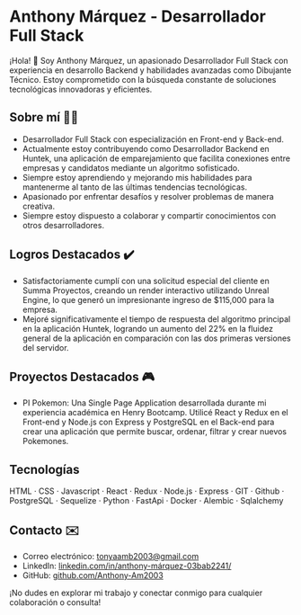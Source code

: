 # Anthony Márquez - Desarrollador Full Stack

¡Hola! 👋 Soy Anthony Márquez, un apasionado Desarrollador Full Stack con experiencia en desarrollo Backend y habilidades avanzadas como Dibujante Técnico. Estoy comprometido con la búsqueda constante de soluciones tecnológicas innovadoras y eficientes.

## Sobre mí 👨‍💻

- Desarrollador Full Stack con especialización en Front-end y Back-end.
- Actualmente estoy contribuyendo como Desarrollador Backend en Huntek, una aplicación de emparejamiento que facilita conexiones entre empresas y candidatos mediante un algoritmo sofisticado.
- Siempre estoy aprendiendo y mejorando mis habilidades para mantenerme al tanto de las últimas tendencias tecnológicas.
- Apasionado por enfrentar desafíos y resolver problemas de manera creativa.
- Siempre estoy dispuesto a colaborar y compartir conocimientos con otros desarrolladores.

## Logros Destacados ✔️

- Satisfactoriamente cumplí con una solicitud especial del cliente en Summa Proyectos, creando un render interactivo utilizando Unreal Engine, lo que generó un impresionante ingreso de $115,000 para la empresa.
- Mejoré significativamente el tiempo de respuesta del algoritmo principal en la aplicación Huntek, logrando un aumento del 22% en la fluidez general de la aplicación en comparación con las dos primeras versiones del servidor.

## Proyectos Destacados 🎮

- PI Pokemon: Una Single Page Application desarrollada durante mi experiencia académica en Henry Bootcamp. Utilicé React y Redux en el Front-end y Node.js con Express y PostgreSQL en el Back-end para crear una aplicación que permite buscar, ordenar, filtrar y crear nuevos Pokemones.

## Tecnologías

HTML · CSS · Javascript · React · Redux · Node.js · Express · GIT · Github · PostgreSQL · Sequelize · Python · FastApi · Docker · Alembic · Sqlalchemy

## Contacto ✉️

- Correo electrónico: tonyaamb2003@gmail.com
- LinkedIn: [linkedin.com/in/anthony-márquez-03bab2241/](https://www.linkedin.com/in/anthony-márquez-03bab2241/)
- GitHub: [github.com/Anthony-Am2003](https://github.com/Anthony-Am2003)

¡No dudes en explorar mi trabajo y conectar conmigo para cualquier colaboración o consulta!
